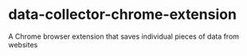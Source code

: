 # data-collector-chrome-extension
A Chrome browser extension that saves individual pieces of data from websites
